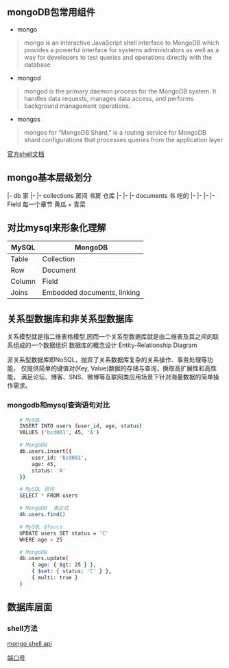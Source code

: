 ## mongoDB包常用组件

- mongo

> mongo is an interactive JavaScript shell interface to MongoDB
 which provides a powerful interface for systems administrators 
 as well as a way for developers to test queries and operations 
 directly with the database


 - mongod

 > mongod is the primary daemon process for the MongoDB system. 
 It handles data requests, manages data access, 
 and performs background management operations.

- mongos

> mongos for “MongoDB Shard,” is a routing service for MongoDB shard configurations 
that processes queries from the application layer

[官方shell文档](https://docs.mongodb.com/manual/reference/mongo-shell/)



## mongo基本层级划分

|- db  家 
|- |- collections  房间 书房 仓库
|- |- |- documents  书  吃的
|- |- |- |- Field	每一个章节 黄瓜 + 青菜

## 对比mysql来形象化理解

| MySQL | MongoDB |
| ------| ------ |
| Table | Collection |
| Row | Document |
| Column | Field |
| Joins | Embedded documents, linking |

## 关系型数据库和非关系型数据库


关系模型就是指二维表格模型,因而一个关系型数据库就是由二维表及其之间的联系组成的一个数据组织
数据库的概念设计 Entity-Relationship Diagram


非关系型数据库即NoSQL，抛弃了关系数据库复杂的关系操作、事务处理等功能，
仅提供简单的键值对(Key, Value)数据的存储与查询，换取高扩展性和高性能，
满足论坛、博客、SNS、微博等互联网类应用场景下针对海量数据的简单操作需求。


### mongodb和mysql查询语句对比

```bash
    # MySQL
    INSERT INTO users (user_id, age, status)
    VALUES ('bcd001', 45, 'A')

    # MongoDB
    db.users.insert({
        user_id: 'bcd001',
        age: 45,
        status: 'A'
    })
```  



```bash
    # MySQL 语句 
    SELECT * FROM users 

    # MongoDB  表达式
    db.users.find()

``` 

```bash
    # MySQL @foucs
    UPDATE users SET status = 'C'
    WHERE age > 25

    # MongoDB
    db.users.update(
        { age: { $gt: 25 } },
        { $set: { status: 'C' } },
        { multi: true }
    )

```   

## 数据库层面

### shell方法

[mongo shell api](https://docs.mongodb.com/manual/reference/method/)

[端口号](https://docs.mongodb.com/manual/reference/default-mongodb-port/)






